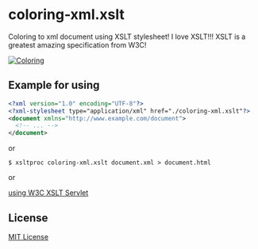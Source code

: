 # coloring-xml.xslt

Coloring to xml document using XSLT stylesheet! I love XSLT!!! XSLT is a greatest amazing specification from W3C!

[![Coloring](http://ec2.images-amazon.com/images/I/51fAXgKtqhL.jpg)](http://www.amazon.co.jp/dp/B005XOK9R2)

## Example for using

```xml
<?xml version="1.0" encoding="UTF-8"?>
<?xml-stylesheet type="application/xml" href="./coloring-xml.xslt"?>
<document xmlns="http://www.example.com/document">
  <!-- ... -->
</document>
```

or

```shell
$ xsltproc coloring-xml.xslt document.xml > document.html
```

or

[using W3C XSLT Servlet](http://services.w3.org/xslt?xslfile=https%3A%2F%2Fraw.github.com%2Fykzts%2Fcoloring-xml.xslt%2Fmaster%2Fcoloring-xml.xslt;xmlfile=https%3A%2F%2Fraw.github.com%2Fykzts%2Fcoloring-xml.xslt%2Fmaster%2Fcoloring-xml.xslt)

## License

[MIT License](LICENSE)
